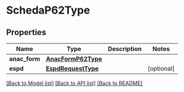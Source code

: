 # SchedaP62Type

## Properties
Name | Type | Description | Notes
------------ | ------------- | ------------- | -------------
**anac_form** | [**AnacFormP62Type**](AnacFormP62Type.md) |  | 
**espd** | [**EspdRequestType**](EspdRequestType.md) |  | [optional] 

[[Back to Model list]](../README.md#documentation-for-models) [[Back to API list]](../README.md#documentation-for-api-endpoints) [[Back to README]](../README.md)

